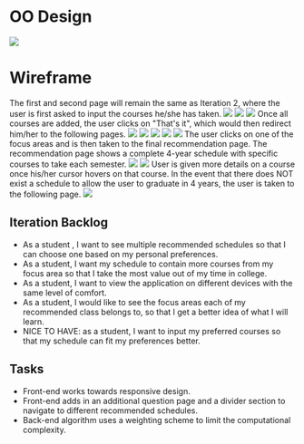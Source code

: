 # OO Design

![](assets/oose.jpg)


# Wireframe
The first and second page will remain the same as Iteration 2, where the user is first asked to input the courses he/she has taken.
![](assets/it2_p1v1.jpg)
![](assets/it2_p1v2.jpg)
![](assets/it3_p1.jpg)
Once all courses are added, the user clicks on "That's it", which would then redirect him/her to the following pages.
![](assets/it5_1.jpg)
![](assets/it5_21.jpg)
![](assets/it5_22.jpg)
![](assets/it5_23.jpg)
![](assets/it5_3.jpg)
The user clicks on one of the focus areas and is then taken to the final recommendation page. The recommendation page shows a complete 4-year schedule with specific courses to take each semester.
![](assets/it5_41.jpg)
![](assets/it5_42.jpg)
User is given more details on a course once his/her cursor hovers on that course. In the event that there does NOT exist a schedule to allow the user to graduate in 4 years, the user is taken to the following page. 
![](assets/it4_3.JPG)


## Iteration Backlog
- As a student , I want to see multiple recommended schedules so that I can choose one based on my personal preferences. 
- As a student, I want my schedule to contain more courses from my focus area so that I take the most value out of my time in college. 
- As a student, I want to view the application on different devices with the same level of comfort. 
- As a student, I would like to see the focus areas each of my recommended class belongs to, so that I get a better idea of what I will learn. 
- NICE TO HAVE: as a student, I want to input my preferred courses so that my schedule can fit my preferences better. 

## Tasks
- Front-end works towards responsive design. 
- Front-end adds in an additional question page and a divider section to navigate to different recommended schedules. 
- Back-end algorithm uses a weighting scheme to limit the computational complexity.

